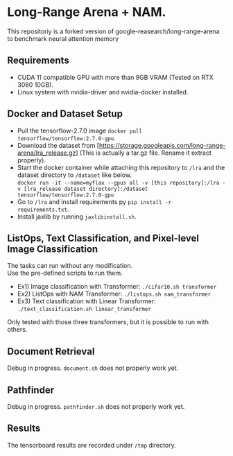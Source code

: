 # Long-Range Arena + NAM.

This repositoriy is a forked version of google-reasearch/long-range-arena to benchmark neural attention memory

## Requirements

- CUDA 11 compatible GPU with more than 9GB VRAM (Tested on RTX 3080 10GB).
- Linux system with nvidia-driver and nvidia-docker installed.

## Docker and Dataset Setup

- Pull the tensorflow-2.7.0 image `docker pull tensorflow/tensorflow:2.7.0-gpu`.
- Download the dataset from [https://storage.googleapis.com/long-range-arena/lra_release.gz] (This is actually a tar.gz file. Rename it extract properly).
- Start the docker container while attaching this repository to `/lra` and the dataset directory to `/dataset` like below.  
`docker run -it --name=myflax --gpus all -v [this repository]:/lra -v [lra_release dataset directory]:/dataset tensorflow/tensorflow:2.7.0-gpu`
- Go to `/lra` and install requirements py `pip install -r requirements.txt`.  
- Install jaxlib by running `jaxlibinstall.sh`.  

## ListOps, Text Classification, and Pixel-level Image Classification

The tasks can run without any modification.  
Use the pre-defined scripts to run them.  
- Ex1) Image classification with Transformer: `./cifar10.sh transformer`
- Ex2) ListOps with NAM Transformer: `./listops.sh nam_transformer`
- Ex3) Text classification with Linear Transformer: `./text_classification.sh linear_transformer`  

Only tested with those three transformers, but it is possible to run with others.

## Document Retrieval

Debug in progress. `document.sh` does not properly work yet.
<!--Download from aan dataset from [https://aan.how/download/#aanNetworkCorpus] and extract it to `./aan`.  -->
<!--Run `python lra_benchmarks/matching/build_vocab.py`.  -->


## Pathfinder

Debug in progress. `pathfinder.sh` does not properly work yet.

## Results

The tensorboard results are recorded under `/tmp` directory.
